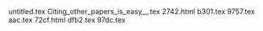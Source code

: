 untitled.tex
Citing_other_papers_is_easy__.tex
2742.html
b301.tex
9757.tex
aac.tex
72cf.html
dfb2.tex
97dc.tex